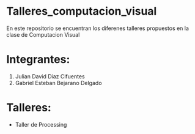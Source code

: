 # Talleres_computacion_visual
En este repositorio se encuentran los diferenes talleres propuestos en la clase de Computacion Visual

# Integrantes:
1. Julian David Diaz Cifuentes
1. Gabriel Esteban Bejarano Delgado

# Talleres:
- Taller de Processing


